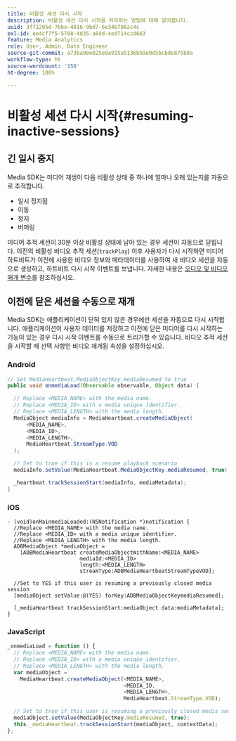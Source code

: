 ```yaml
---
title: 비활성 세션 다시 시작
description: 비활성 세션 다시 시작을 처리하는 방법에 대해 알아봅니다.
uuid: 3ff1205d-7bbe-4016-9bd7-6e34b7862c4c
exl-id: ee4cf7f5-5788-4d35-a04d-4ed714ccd663
feature: Media Analytics
role: User, Admin, Data Engineer
source-git-commit: a73ba98e025e0a915a5136bb9e0d5bcbde875b0a
workflow-type: ht
source-wordcount: '158'
ht-degree: 100%

---
```


# 비활성 세션 다시 시작{#resuming-inactive-sessions}

## 긴 일시 중지

Media SDK는 미디어 재생이 다음 비활성 상태 중 하나에 얼마나 오래 있는지를 자동으로 추적합니다.

* 일시 정지됨
* 이동
* 정지
* 버퍼링

미디어 추적 세션이 30분 이상 비활성 상태에 남아 있는 경우 세션이 자동으로 닫힙니다. 이전의 비활성 비디오 추적 세션(`trackPlay`) 이후 사용자가 다시 시작하면 미디어 하트비트가 이전에 사용한 비디오 정보와 메타데이터를 사용하여 새 비디오 세션을 자동으로 생성하고, 하트비트 다시 시작 이벤트를 보냅니다. 자세한 내용은 [오디오 및 비디오 매개 변수](/help/implementation/variables/audio-video-parameters.md)를 참조하십시오.


## 이전에 닫은 세션을 수동으로 재개

Media SDK는 애플리케이션이 닫혀 있지 않은 경우에만 세션을 자동으로 다시 시작합니다. 애플리케이션이 사용자 데이터를 저장하고 이전에 닫은 미디어를 다시 시작하는 기능이 있는 경우 다시 시작 이벤트를 수동으로 트리거할 수 있습니다. 비디오 추적 세션을 시작할 때 선택 사항인 비디오 재개됨 속성을 설정하십시오.

### Android

```java
// Set MediaHeartbeat.MediaObjectKey.mediaResumed to true
public void onmediaLoad(Observable observable, Object data) {

  // Replace <MEDIA_NAME> with the media name.
  // Replace <MEDIA_ID> with a media unique identifier.
  // Replace <MEDIA_LENGTH> with the media length.  
  MediaObject mediaInfo = MediaHeartbeat.createMediaObject(  
      <MEDIA_NAME>,  
      <MEDIA_ID>,  
      <MEDIA_LENGTH>,  
      MediaHeartbeat.StreamType.VOD
  );

  // Set to true if this is a resume playback scenario
  mediaInfo.setValue(MediaHeartbeat.MediaObjectKey.mediaResumed, true);

  _heartbeat.trackSessionStart(mediaInfo, mediaMetadata);
}
```

### iOS

```
- (void)onMainmediaLoaded:(NSNotification *)notification {
  //Replace <MEDIA_NAME> with the media name.
  //Replace <MEDIA_ID> with a media unique identifier.
  //Replace <MEDIA_LENGTH> with the media length.     
  ADBMediaObject *mediaObject =  
    [ADBMediaHeartbeat createMediaObjectWithName:<MEDIA_NAME>
                       mediaId:<MEDIA_ID>
                       length:<MEDIA_LENGTH>
                       streamType:ADBMediaHeartbeatStreamTypeVOD];

  //Set to YES if this user is resuming a previously closed media session
  [mediaObject setValue:@(YES) forKey:ADBMediaObjectKeymediaResumed];

  [_mediaHeartbeat trackSessionStart:mediaObject data:mediaMetadata];
}
```

### JavaScript

```js
_onmediaLoad = function () {
  // Replace <MEDIA_NAME> with the media name.
  // Replace <MEDIA_ID> with a media unique identifier.
  // Replace <MEDIA_LENGTH> with the media length.  
  var mediaObject =  
    MediaHeartbeat.createMediaObject(<MEDIA_NAME>,  
                                     <MEDIA_ID,  
                                     <MEDIA_LENGTH>,  
                                     MediaHeartbeat.StreamType.VOD);

  // Set to true if this user is resuming a previously closed media session
  mediaObject.setValue(MediaObjectKey.mediaResumed, true);
  this._mediaHeartbeat.trackSessionStart(mediaObject, contextData);
};
```

